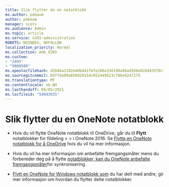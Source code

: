 ```yaml
---
title: Slik flytter du en notatblokk
ms.author: pebaum
author: pebaum
manager: scotv
ms.audience: Admin
ms.topic: article
ms.service: o365-administration
ROBOTS: NOINDEX, NOFOLLOW
localization_priority: Normal
ms.collection: Adm_O365
ms.custom:
- "2495"
- "9000580"
ms.openlocfilehash: d2846a1102e4d6441f6fe288a338190a98ad568e0204835f0c1e1f4ea634cf56
ms.sourcegitcommit: b5f7da89a650d2915dc652449623c78be6247175
ms.translationtype: MT
ms.contentlocale: nb-NO
ms.lasthandoff: 08/05/2021
ms.locfileid: "54043035"
---
```

# <a name="how-to-move-a-onenote-notebook"></a>Slik flytter du en OneNote notatblokk

* Hvis du vil flytte OneNote notatblokk til OneDrive, går du til **Flytt** notatblokker for fildeling  >    >   i OneNote 2016. Se [Flytte en OneNote notatblokk for å OneDrive](https://support.office.com/article/Move-a-OneNote-notebook-to-OneDrive-0af0a141-0bdf-49ab-9e50-45dbcca44082) hvis du vil ha mer informasjon.

* Hvis du vil ha mer informasjon om anbefalte fremgangsmåter mens du forbereder deg på å flytte [notatblokker, kan du OneNote anbefalte fremgangsmåter](https://support.microsoft.com/help/2819334/onenote-syncing-best-practices)for synkronisering .

* [Flytt en OneNote for Windows notatblokk som](https://support.office.com/article/Move-a-OneNote-for-Windows-notebook-that-you-ve-shared-with-others-56c7659e-1850-49a6-8874-e2db6b440cd4) du har delt med andre, gir mer informasjon om hvordan du flytter delte notatblokker.

